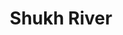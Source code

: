 ---
title: "Shukh River"
title_bn: "সুখ নদী"
description: "Gangrel river at Boroitola of Khulna district is the source region of this river and ends by meeting with Vangaria river at Khagrabunia."
---
